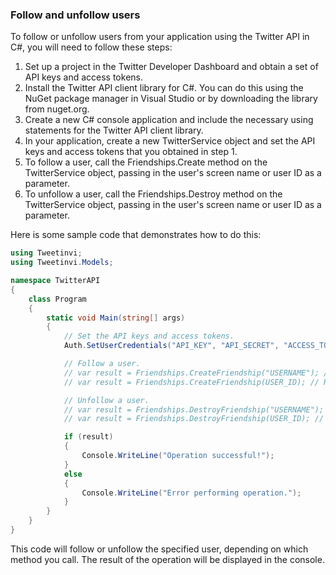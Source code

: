 ### Follow and unfollow users

To follow or unfollow users from your application using the Twitter API in C#, you will need to follow these steps:

1. Set up a project in the Twitter Developer Dashboard and obtain a set of API keys and access tokens.
2. Install the Twitter API client library for C#. You can do this using the NuGet package manager in Visual Studio or by downloading the library from nuget.org.
3. Create a new C# console application and include the necessary using statements for the Twitter API client library.
4. In your application, create a new TwitterService object and set the API keys and access tokens that you obtained in step 1.
5. To follow a user, call the Friendships.Create method on the TwitterService object, passing in the user's screen name or user ID as a parameter.
6. To unfollow a user, call the Friendships.Destroy method on the TwitterService object, passing in the user's screen name or user ID as a parameter.

Here is some sample code that demonstrates how to do this:


```csharp
using Tweetinvi;
using Tweetinvi.Models;

namespace TwitterAPI
{
    class Program
    {
        static void Main(string[] args)
        {
            // Set the API keys and access tokens.
            Auth.SetUserCredentials("API_KEY", "API_SECRET", "ACCESS_TOKEN", "ACCESS_TOKEN_SECRET");

            // Follow a user.
            // var result = Friendships.CreateFriendship("USERNAME"); // Replace "USERNAME" with the desired user's screen name.
            // var result = Friendships.CreateFriendship(USER_ID); // Replace "USER_ID" with the desired user's ID.

            // Unfollow a user.
            // var result = Friendships.DestroyFriendship("USERNAME"); // Replace "USERNAME" with the desired user's screen name.
            // var result = Friendships.DestroyFriendship(USER_ID); // Replace "USER_ID" with the desired user's ID.

            if (result)
            {
                Console.WriteLine("Operation successful!");
            }
            else
            {
                Console.WriteLine("Error performing operation.");
            }
        }
    }
}
```

This code will follow or unfollow the specified user, depending on which method you call. The result of the operation will be displayed in the console.